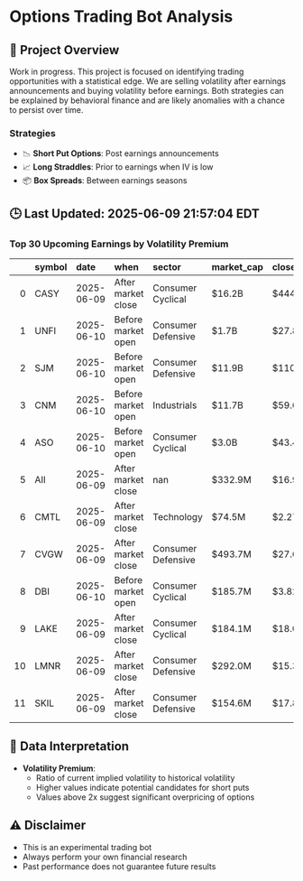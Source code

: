 # Options Trading Bot Analysis

## 🚀 Project Overview
Work in progress. This project is focused on identifying trading opportunities with a statistical edge.
We are selling volatility after earnings announcements and buying volatility before earnings.
Both strategies can be explained by behavioral finance and are likely anomalies with a chance to persist over time.

### Strategies
- 📉 **Short Put Options**: Post earnings announcements
- 📈 **Long Straddles**: Prior to earnings when IV is low
- 📦 **Box Spreads**: Between earnings seasons

## 🕒 Last Updated: 2025-06-09 21:57:04 EDT

### Top 30 Upcoming Earnings by Volatility Premium

|    | symbol   | date       | when               | sector             | market_cap   | close   | hv_current   | iv_current   | vol_premium   |
|---:|:---------|:-----------|:-------------------|:-------------------|:-------------|:--------|:-------------|:-------------|:--------------|
|  0 | CASY     | 2025-06-09 | After market close | Consumer Cyclical  | $16.2B       | $444.04 | 22.87%       | 35.99%       | 1.57x         |
|  1 | UNFI     | 2025-06-10 | Before market open | Consumer Defensive | $1.7B        | $27.84  | 46.03%       | 71.51%       | 1.55x         |
|  2 | SJM      | 2025-06-10 | Before market open | Consumer Defensive | $11.9B       | $110.89 | 17.85%       | 27.53%       | 1.54x         |
|  3 | CNM      | 2025-06-10 | Before market open | Industrials        | $11.7B       | $59.66  | 38.67%       | 49.50%       | 1.28x         |
|  4 | ASO      | 2025-06-10 | Before market open | Consumer Cyclical  | $3.0B        | $43.46  | 59.74%       | 54.12%       | 0.91x         |
|  5 | AII      | 2025-06-09 | After market close | nan                | $332.9M      | $16.95  | nan%         | nan%         | nanx          |
|  6 | CMTL     | 2025-06-09 | After market close | Technology         | $74.5M       | $2.27   | nan%         | nan%         | nanx          |
|  7 | CVGW     | 2025-06-09 | After market close | Consumer Defensive | $493.7M      | $27.68  | nan%         | nan%         | nanx          |
|  8 | DBI      | 2025-06-10 | Before market open | Consumer Cyclical  | $185.7M      | $3.82   | nan%         | nan%         | nanx          |
|  9 | LAKE     | 2025-06-09 | After market close | Consumer Cyclical  | $184.1M      | $18.02  | nan%         | nan%         | nanx          |
| 10 | LMNR     | 2025-06-09 | After market close | Consumer Defensive | $292.0M      | $15.35  | nan%         | nan%         | nanx          |
| 11 | SKIL     | 2025-06-09 | After market close | Consumer Defensive | $154.6M      | $17.86  | nan%         | nan%         | nanx          |

## 📝 Data Interpretation

- **Volatility Premium**: 
  - Ratio of current implied volatility to historical volatility
  - Higher values indicate potential candidates for short puts
  - Values above 2x suggest significant overpricing of options

## ⚠️ Disclaimer
- This is an experimental trading bot
- Always perform your own financial research
- Past performance does not guarantee future results
